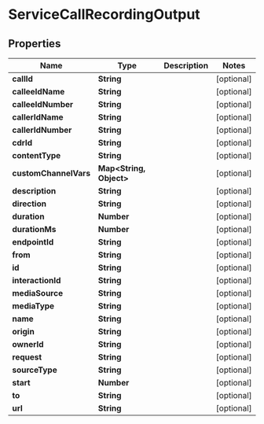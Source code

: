 

# ServiceCallRecordingOutput


## Properties

| Name | Type | Description | Notes |
|------------ | ------------- | ------------- | -------------|
|**callId** | **String** |  |  [optional] |
|**calleeIdName** | **String** |  |  [optional] |
|**calleeIdNumber** | **String** |  |  [optional] |
|**callerIdName** | **String** |  |  [optional] |
|**callerIdNumber** | **String** |  |  [optional] |
|**cdrId** | **String** |  |  [optional] |
|**contentType** | **String** |  |  [optional] |
|**customChannelVars** | **Map&lt;String, Object&gt;** |  |  [optional] |
|**description** | **String** |  |  [optional] |
|**direction** | **String** |  |  [optional] |
|**duration** | **Number** |  |  [optional] |
|**durationMs** | **Number** |  |  [optional] |
|**endpointId** | **String** |  |  [optional] |
|**from** | **String** |  |  [optional] |
|**id** | **String** |  |  [optional] |
|**interactionId** | **String** |  |  [optional] |
|**mediaSource** | **String** |  |  [optional] |
|**mediaType** | **String** |  |  [optional] |
|**name** | **String** |  |  [optional] |
|**origin** | **String** |  |  [optional] |
|**ownerId** | **String** |  |  [optional] |
|**request** | **String** |  |  [optional] |
|**sourceType** | **String** |  |  [optional] |
|**start** | **Number** |  |  [optional] |
|**to** | **String** |  |  [optional] |
|**url** | **String** |  |  [optional] |




